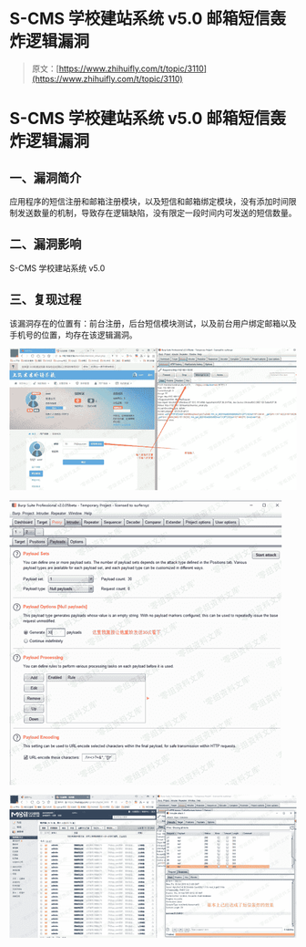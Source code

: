 # S-CMS 学校建站系统 v5.0 邮箱短信轰炸逻辑漏洞

> 原文：[https://www.zhihuifly.com/t/topic/3110](https://www.zhihuifly.com/t/topic/3110)

# S-CMS 学校建站系统 v5.0 邮箱短信轰炸逻辑漏洞

## 一、漏洞简介

应用程序的短信注册和邮箱注册模块，以及短信和邮箱绑定模块，没有添加时间限制发送数量的机制，导致存在逻辑缺陷，没有限定一段时间内可发送的短信数量。

## 二、漏洞影响

S-CMS 学校建站系统 v5.0

## 三、复现过程

该漏洞存在的位置有：前台注册，后台短信模块测试，以及前台用户绑定邮箱以及手机号的位置，均存在该逻辑漏洞。

![image](img/9f06abf7ebc890d9d17a0e8574cd8ed9.png)

![image](img/c0807097b7a487aec60720ede1ef7865.png)

![image](img/3742941d779ba613098a7a23cc737f82.png)